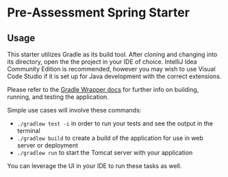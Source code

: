 # Pre-Assessment Spring Starter

## Usage
This starter utilizes Gradle as its build tool. After cloning and changing into its directory, open the the project in your IDE of choice. IntelliJ Idea Community Edition is recommended, however you may wish to use Visual Code Studio if it is set up for Java development with the correct extensions.

Please refer to the [Gradle Wrapper docs](https://docs.gradle.org/current/userguide/gradle_wrapper.html) for further info on building, running, and testing the application.

Simple use cases will involve these commands:
- `./gradlew test -i` in order to run your tests and see the output in the terminal
- `./gradlew build` to create a build of the application for use in web server or deployment
- `./gradlew run` to start the Tomcat server with your application

You can leverage the UI in your IDE to run these tasks as well.  

